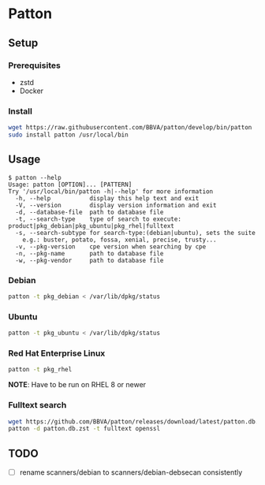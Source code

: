 # Patton

## Setup

### Prerequisites

- zstd
- Docker

### Install

```sh
wget https://raw.githubusercontent.com/BBVA/patton/develop/bin/patton
sudo install patton /usr/local/bin
```

## Usage

```console
$ patton --help
Usage: patton [OPTION]... [PATTERN]
Try '/usr/local/bin/patton -h|--help' for more information
  -h, --help           display this help text and exit
  -V, --version        display version information and exit
  -d, --database-file  path to database file
  -t, --search-type    type of search to execute: product|pkg_debian|pkg_ubuntu|pkg_rhel|fulltext
  -s, --search-subtype for search-type:(debian|ubuntu), sets the suite
    e.g.: buster, potato, fossa, xenial, precise, trusty...
  -v, --pkg-version    cpe version when searching by cpe
  -n, --pkg-name       path to database file
  -w, --pkg-vendor     path to database file

```

### Debian

```sh
patton -t pkg_debian < /var/lib/dpkg/status
```

### Ubuntu

```sh
patton -t pkg_ubuntu < /var/lib/dpkg/status
```

### Red Hat Enterprise Linux

```sh
patton -t pkg_rhel
```
**NOTE**: Have to be run on RHEL 8 or newer

### Fulltext search

```sh
wget https://github.com/BBVA/patton/releases/download/latest/patton.db.zst
patton -d patton.db.zst -t fulltext openssl
```

## TODO

- [ ] rename scanners/debian to scanners/debian-debsecan consistently
